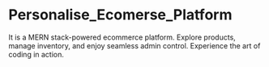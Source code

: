 # Personalise_Ecomerse_Platform
It is a MERN stack-powered ecommerce platform. Explore products, manage inventory, and enjoy seamless admin control. Experience the art of coding in action.
